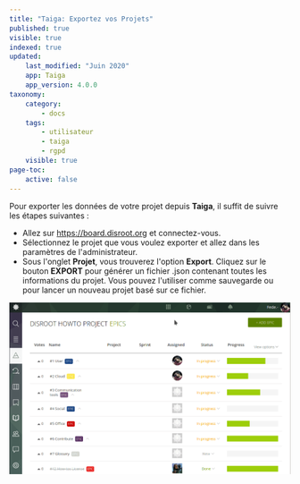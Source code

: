 ```yaml
---
title: "Taiga: Exportez vos Projets"
published: true
visible: true
indexed: true
updated:
    last_modified: "Juin 2020"		
    app: Taiga
    app_version: 4.0.0
taxonomy:
    category:
        - docs
    tags:
        - utilisateur
        - taiga
        - rgpd
    visible: true
page-toc:
    active: false
---
```


Pour exporter les données de votre projet depuis **Taiga**, il suffit de suivre les étapes suivantes :

- Allez sur https://board.disroot.org et connectez-vous.
- Sélectionnez le projet que vous voulez exporter et allez dans les paramètres de l'administrateur.
- Sous l'onglet **Projet**, vous trouverez l'option **Export**. Cliquez sur le bouton **EXPORT** pour générer un fichier .json contenant toutes les informations du projet. Vous pouvez l'utiliser comme sauvegarde ou pour lancer un nouveau projet basé sur ce fichier.

![](en/export.gif)
